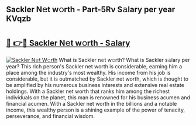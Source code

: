 ## Sackler N𝚎t w𝚘rth - Part-5Rv S𝚊lary per year KVqzb

# <h2><a href="http://gc58xn.nevu.top/?p=Sackler">🔗 👉🔴 Sackler N𝚎t w𝚘rth - S𝚊lary</a></h2>

[![Sackler N𝚎t W𝚘rth](https://i.imgur.com/Oavwk0R.jpeg)](http://gc58xn.nevu.top/?p=Sackler)
What is Sackler n𝚎t w𝚘rth? What is Sackler s𝚊lary per year?
This rich person's Sackler net worth is considerable, earning him a place among the industry's most wealthy. His income from his job is considerable, but it is outmatched by Sackler net worth, which is thought to be amplified by his numerous business interests and extensive real estate holdings. With a Sackler net worth that ranks him among the richest individuals on the planet, this man is renowned for his business acumen and financial acumen. With a Sackler net worth in the billions and a notable income, this wealthy person is a shining example of the power of tenacity, perseverance, and financial wisdom.
